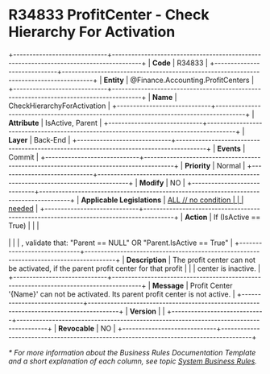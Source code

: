 ﻿---
erp.type: business-rule
erp.entity: Finance.Accounting.ProfitCenters
---

# R34833 ProfitCenter - Check Hierarchy For Activation
+-----------------------------+---------------------------------------------------------------------------------------+
| **Code**                    | R34833                                                                                |
+-----------------------------+---------------------------------------------------------------------------------------+
| **Entity**                  | @Finance.Accounting.ProfitCenters                                                     |
+-----------------------------+---------------------------------------------------------------------------------------+
| **Name**                    | CheckHierarchyForActivation                                                           |
+-----------------------------+---------------------------------------------------------------------------------------+
| **Attribute**               | IsActive, Parent                                                                      |
+-----------------------------+---------------------------------------------------------------------------------------+
| **Layer**                   | Back-End                                                                              |
+-----------------------------+---------------------------------------------------------------------------------------+
| **Events**                  | Commit                                                                                |
+-----------------------------+---------------------------------------------------------------------------------------+
| **Priority**                | Normal                                                                                |
+-----------------------------+---------------------------------------------------------------------------------------+
| **Modify**                  | NO                                                                                    |
+-----------------------------+---------------------------------------------------------------------------------------+
| **Applicable Legislations** | [ALL // no condition                                                                  |
|                             | needed](xref:applicable-legislations)                                                 |
+-----------------------------+---------------------------------------------------------------------------------------+
| **Action**                  | If (IsActive == True)                                                                 |
|                             | <br/><br/>                                                                            |
|                             | , validate that: \"Parent == NULL\" OR \"Parent.IsActive == True\"                    |
+-----------------------------+---------------------------------------------------------------------------------------+
| **Description**             | The profit center can not be activated, if the parent profit center for that profit   |
|                             | center is inactive.                                                                   |
+-----------------------------+---------------------------------------------------------------------------------------+
| **Message**                 | Profit Center '{Name}' can not be activated. Its parent profit center is not active.  |
+-----------------------------+---------------------------------------------------------------------------------------+
| **Version**                 |                                                                                       |
+-----------------------------+---------------------------------------------------------------------------------------+
| **Revocable**               | NO                                                                                    |
+-----------------------------+---------------------------------------------------------------------------------------+

*\* For more information about the Business Rules Documentation Template and a short explanation of each column, see
topic [System Business Rules](../templates/template-description-system-business-rules.md).*
